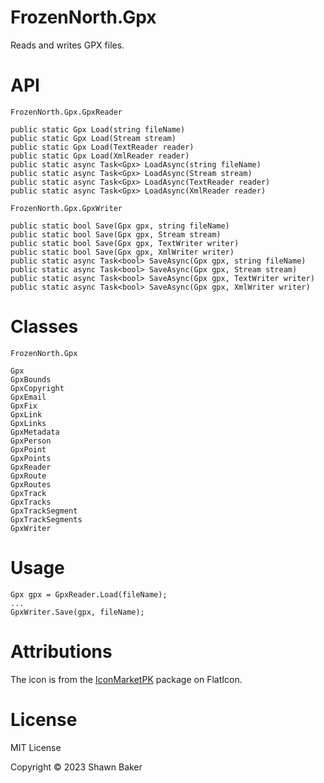 # FrozenNorth.Gpx

Reads and writes GPX files.

# API

```
FrozenNorth.Gpx.GpxReader

public static Gpx Load(string fileName)
public static Gpx Load(Stream stream)
public static Gpx Load(TextReader reader)
public static Gpx Load(XmlReader reader)
public static async Task<Gpx> LoadAsync(string fileName)
public static async Task<Gpx> LoadAsync(Stream stream)
public static async Task<Gpx> LoadAsync(TextReader reader)
public static async Task<Gpx> LoadAsync(XmlReader reader)
```

```
FrozenNorth.Gpx.GpxWriter

public static bool Save(Gpx gpx, string fileName)
public static bool Save(Gpx gpx, Stream stream)
public static bool Save(Gpx gpx, TextWriter writer)
public static bool Save(Gpx gpx, XmlWriter writer)
public static async Task<bool> SaveAsync(Gpx gpx, string fileName)
public static async Task<bool> SaveAsync(Gpx gpx, Stream stream)
public static async Task<bool> SaveAsync(Gpx gpx, TextWriter writer)
public static async Task<bool> SaveAsync(Gpx gpx, XmlWriter writer)
```

# Classes

```
FrozenNorth.Gpx

Gpx
GpxBounds
GpxCopyright
GpxEmail
GpxFix
GpxLink
GpxLinks
GpxMetadata
GpxPerson
GpxPoint
GpxPoints
GpxReader
GpxRoute
GpxRoutes
GpxTrack
GpxTracks
GpxTrackSegment
GpxTrackSegments
GpxWriter
```

# Usage

```
Gpx gpx = GpxReader.Load(fileName);
...
GpxWriter.Save(gpx, fileName);

```

# Attributions

The icon is from the [IconMarketPK](https://www.flaticon.com/authors/iconmarketpk) package on FlatIcon.

# License

MIT License

Copyright © 2023 Shawn Baker
